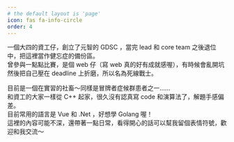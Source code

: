 ```yaml
---
# the default layout is 'page'
icon: fas fa-info-circle
order: 4
---
```


一個大四的資工仔，創立了元智的 GDSC ，當完 lead 和 core team 之後退位中，把這裡當作健忘症的備份區。  
曾參與一點點比賽，是個 web 仔（寫 web 真的好有成就感喔），有時候會亂開坑然後把自己壓在 deadline 上折磨，所以名為死線戰士。  

目前是一個在實習的社畜～同樣是冒牌者症候群患者之一......  
和資工的大家一樣從 C++ 起家，很久沒有認真寫 code 和演算法了，解題手感偏差。  
目前常用的語言是 Vue 和 .Net ，好想學 Golang 喔！  
這裡的內容可能不深，還帶著一點日常，看得開心的話可以幫我留個表情符號，歡迎和我交流～  